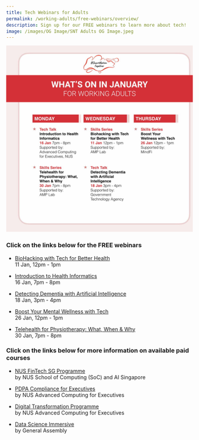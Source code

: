 ```yaml
---
title: Tech Webinars for Adults
permalink: /working-adults/free-webinars/overview/
description: Sign up for our FREE webinars to learn more about tech!
image: /images/OG Image/SNT Adults OG Image.jpeg
---
```

![Free webinars for working adults in january](/images/Jan%202023/WA_Overall_Jan2023.jpeg)

###  Click on the links below for the FREE webinars

* [BioHacking with Tech for Better Health](/working-adults/free-webinars/biohacking-with-tech/)<br>
	11 Jan, 12pm - 1pm
	
* [Introduction to Health Informatics](/working-adults/free-webinars/health-informatics/)<br>
	16 Jan, 7pm - 8pm
	
* [Detecting Dementia with Artificial Intelligence](/working-adults/free-webinars/detecting-dementia-ai/)<br>
	18 Jan, 3pm - 4pm
	
* [Boost Your Mental Wellness with Tech](/working-adults/free-webinars/mental-wellness-tech/)<br>
	26 Jan, 12pm - 1pm
	
* [Telehealth for Physiotherapy: What, When & Why](/working-adults/free-webinars/telehealth-for-physiotherapy/)<br>
	30 Jan, 7pm - 8pm


###  Click on the links below for more information on available paid courses

* [NUS FinTech SG Programme](/working-adults/fintech/nus-ace)<br>
	by NUS School of Computing (SoC) and AI Singapore

* [PDPA Compliance for Executives](/working-adults/pdpa-compliance/nus-ace)<br>
by NUS Advanced Computing for Executives

* [Digital Transformation Programme](/working-adults/digi-transformation/nus-ace)<br>
 by NUS Advanced Computing for Executives 

* [Data Science Immersive](/working-adults/paid-courses/ga-data-sci) <br>
 by General Assembly